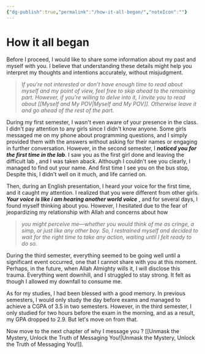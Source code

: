 ```yaml
---
{"dg-publish":true,"permalink":"/how-it-all-began/","noteIcon":""}
---
```



# How it all began


Before I proceed, I would like to share some information about my past and myself with you. I believe that understanding these details might help you interpret my thoughts and intentions accurately, without misjudgment.

>I*f you're not interested or don't have enough time to read about myself and my point of view, feel free to skip ahead to the remaining part. However, if you're willing to delve into it, I invite you to read about [[Myself and My POV\|Myself and My POV]]. Otherwise leave it and go ahead of the rest of the part.*

During my first semester, I wasn't even aware of your presence in the class. I didn't pay attention to any girls since I didn't know anyone. Some girls messaged me on my phone about programming questions, and I simply provided them with the answers without asking for their names or engaging in further conversation. However, in the second semester, I ***noticed you for the first time in the lab***. I saw you as the first girl done and leaving the difficult lab , and I was taken aback. Although I couldn't see you clearly, I managed to find out your name.
And first time I see you on the bus stop, Despite this, I didn't well on it much, and life carried on.

Then, during an English presentation, I heard your voice for the first time, and it caught my attention. I realized that you were different from other girls. ***Your voice is like i am hearing another world voice*** , and for several days, I found myself thinking about you. However, I hesitated due to the fear of jeopardizing my relationship with Allah and concerns about how 
>*you might perceive me—whether you would think of me as cringe, a simp, or just like any other boy. So, I restrained myself and decided to wait for the right time to take any action, waiting until I felt ready to do so.*
  
During the third semester, everything seemed to be going well until a significant event occurred, one that I cannot share with you at this moment. Perhaps, in the future, when Allah Almighty wills it, I will disclose this trauma. Everything went downhill, and I struggled to stay strong. It felt as though I allowed my downfall to consume me.

As for my studies, I had been blessed with a good memory. In previous semesters, I would only study the day before exams and managed to achieve a CGPA of 3.5 in two semesters. However, in the third semester, I only studied for two hours before the exam in the morning, and as a result, my GPA dropped to 2.9. But let's move on from that.

Now move to the next chapter of why I message you ? [[Unmask the Mystery, Unlock the Truth of Messaging You!\|Unmask the Mystery, Unlock the Truth of Messaging You!]].







